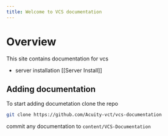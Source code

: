 ```yaml
---
title: Welcome to VCS documentation
---
```

# Overview
This site contains documentation for vcs 
- server installation [[Server Install]]
## Adding documentation
To start adding documetation clone the repo

```bash
git clone https://github.com/Acuity-vct/vcs-documentation
```

commit any documentation to `content/VCS-Documentation`
